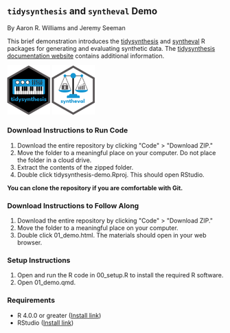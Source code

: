 ## `tidysynthesis` and `syntheval` Demo

By Aaron R. Williams and Jeremy Seeman

This brief demonstration introduces the [tidysynthesis](https://github.com/UrbanInstitute/tidysynthesis) and [syntheval](https://github.com/UrbanInstitute/syntheval) R packages for generating and evaluating synthetic data. The [tidysynthesis documentation website](https://ui-research.github.io/tidysynthesis-documentation/) contains additional information.

<p>
  <img src="images/tidysynthesis.png" width=100px>
  <img src="images/syntheval.png" width=100px>
</p>

### Download Instructions to Run Code

1.  Download the entire repository by clicking "Code" \> "Download ZIP."
2.  Move the folder to a meaningful place on your computer. Do not place the folder in a cloud drive.
3.  Extract the contents of the zipped folder.
4.  Double click tidysynthesis-demo.Rproj. This should open RStudio.

**You can clone the repository if you are comfortable with Git.**

### Download Instructions to Follow Along

1.  Download the entire repository by clicking "Code" \> "Download ZIP."
2.  Move the folder to a meaningful place on your computer.
3.  Double click 01_demo.html. The materials should open in your web browser.

### Setup Instructions

1.  Open and run the R code in 00_setup.R to install the required R software.
2.  Open 01_demo.qmd.

### Requirements

-   R 4.0.0 or greater ([Install link](https://cran.r-project.org/))
-   RStudio ([Install link](https://posit.co/download/rstudio-desktop/))
